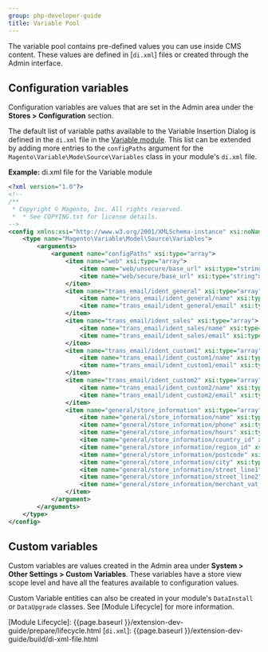 ```yaml
---
group: php-developer-guide
title: Variable Pool
---
```


The variable pool contains pre-defined values you can use inside CMS content.
These values are defined in [`di.xml`] files or created through the Admin interface.

## Configuration variables

Configuration variables are values that are set in the Admin area under the **Stores > Configuration** section.

The default list of variable paths available to the Variable Insertion Dialog is defined in the `di.xml` file in the [Variable module].
This list can be extended by adding more entries to the `configPaths` argument for the `Magento\Variable\Mode\Source\Variables` class in your module's `di.xml` file.

**Example:** di.xml file for the Variable module

```xml
<?xml version="1.0"?>
<!--
/**
 * Copyright © Magento, Inc. All rights reserved.
 *  * See COPYING.txt for license details.
-->
<config xmlns:xsi="http://www.w3.org/2001/XMLSchema-instance" xsi:noNamespaceSchemaLocation="urn:magento:framework:ObjectManager/etc/config.xsd">
    <type name="Magento\Variable\Model\Source\Variables">
        <arguments>
            <argument name="configPaths" xsi:type="array">
                <item name="web" xsi:type="array">
                    <item name="web/unsecure/base_url" xsi:type="string">1</item>
                    <item name="web/secure/base_url" xsi:type="string">1</item>
                </item>
                <item name="trans_email/ident_general" xsi:type="array">
                    <item name="trans_email/ident_general/name" xsi:type="string">1</item>
                    <item name="trans_email/ident_general/email" xsi:type="string">1</item>
                </item>
                <item name="trans_email/ident_sales" xsi:type="array">
                    <item name="trans_email/ident_sales/name" xsi:type="string">1</item>
                    <item name="trans_email/ident_sales/email" xsi:type="string">1</item>
                </item>
                <item name="trans_email/ident_custom1" xsi:type="array">
                    <item name="trans_email/ident_custom1/name" xsi:type="string">1</item>
                    <item name="trans_email/ident_custom1/email" xsi:type="string">1</item>
                </item>
                <item name="trans_email/ident_custom2" xsi:type="array">
                    <item name="trans_email/ident_custom2/name" xsi:type="string">1</item>
                    <item name="trans_email/ident_custom2/email" xsi:type="string">1</item>
                </item>
                <item name="general/store_information" xsi:type="array">
                    <item name="general/store_information/name" xsi:type="string">1</item>
                    <item name="general/store_information/phone" xsi:type="string">1</item>
                    <item name="general/store_information/hours" xsi:type="string">1</item>
                    <item name="general/store_information/country_id" xsi:type="string">1</item>
                    <item name="general/store_information/region_id" xsi:type="string">1</item>
                    <item name="general/store_information/postcode" xsi:type="string">1</item>
                    <item name="general/store_information/city" xsi:type="string">1</item>
                    <item name="general/store_information/street_line1" xsi:type="string">1</item>
                    <item name="general/store_information/street_line2" xsi:type="string">1</item>
                    <item name="general/store_information/merchant_vat_number" xsi:type="string">1</item>
                </item>
            </argument>
        </arguments>
    </type>
</config>
```

## Custom variables

Custom variables are values created in the Admin area under **System > Other Settings > Custom Variables**.
These variables have a store view scope level and have all the features available to configuration values.

Custom Variable entities can also be created in your module's `DataInstall` or `DataUpgrade` classes.
See [Module Lifecycle] for more information.

[Variable module]: https://github.com/magento/magento2/tree/{{page.guide_version}}/app/code/Magento/Variable/etc
[Module Lifecycle]: {{page.baseurl }}/extension-dev-guide/prepare/lifecycle.html
[`di.xml`]: {{page.baseurl }}/extension-dev-guide/build/di-xml-file.html
